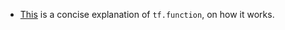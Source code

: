 * [This](https://stackoverflow.com/a/57704523) is a concise explanation of `tf.function`, on how it works.